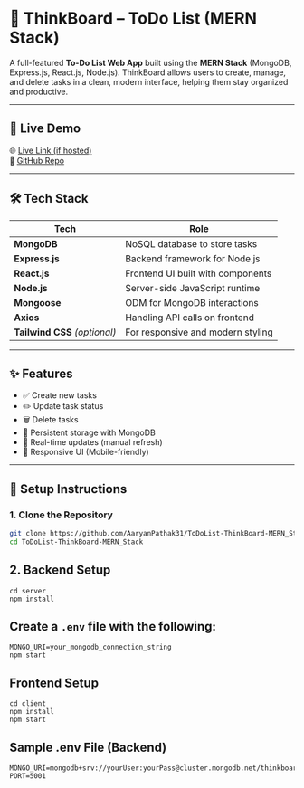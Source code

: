 # 🧠 ThinkBoard – ToDo List (MERN Stack)

A full-featured **To-Do List Web App** built using the **MERN Stack** (MongoDB, Express.js, React.js, Node.js). ThinkBoard allows users to create, manage, and delete tasks in a clean, modern interface, helping them stay organized and productive.

---

## 🚀 Live Demo

🌐 [Live Link (if hosted)](https://yourdeploymenturl.com)  
📁 [GitHub Repo](https://github.com/AaryanPathak31/ToDoList-ThinkBoard-MERN_Stack)

---

## 🛠 Tech Stack

| Tech        | Role                    |
|-------------|-------------------------|
| **MongoDB** | NoSQL database to store tasks |
| **Express.js** | Backend framework for Node.js |
| **React.js** | Frontend UI built with components |
| **Node.js** | Server-side JavaScript runtime |
| **Mongoose** | ODM for MongoDB interactions |
| **Axios** | Handling API calls on frontend |
| **Tailwind CSS** *(optional)* | For responsive and modern styling |



---

## ✨ Features

- ✅ Create new tasks
- ✏️ Update task status
- 🗑️ Delete tasks
- 💾 Persistent storage with MongoDB
- 🔄 Real-time updates (manual refresh)
- 📱 Responsive UI (Mobile-friendly)

---

## 🔧 Setup Instructions

### 1. Clone the Repository

```bash
git clone https://github.com/AaryanPathak31/ToDoList-ThinkBoard-MERN_Stack
cd ToDoList-ThinkBoard-MERN_Stack
```
## 2. Backend Setup
```
cd server
npm install
```
## Create a `.env` file with the following:
```
MONGO_URI=your_mongodb_connection_string
npm start
```

## Frontend Setup
```
cd client
npm install
npm start
```

## Sample .env File (Backend)
```
MONGO_URI=mongodb+srv://yourUser:yourPass@cluster.mongodb.net/thinkboard
PORT=5001
```
